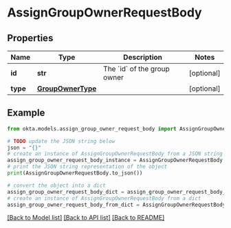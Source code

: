 # AssignGroupOwnerRequestBody


## Properties

Name | Type | Description | Notes
------------ | ------------- | ------------- | -------------
**id** | **str** | The &#x60;id&#x60; of the group owner | [optional] 
**type** | [**GroupOwnerType**](GroupOwnerType.md) |  | [optional] 

## Example

```python
from okta.models.assign_group_owner_request_body import AssignGroupOwnerRequestBody

# TODO update the JSON string below
json = "{}"
# create an instance of AssignGroupOwnerRequestBody from a JSON string
assign_group_owner_request_body_instance = AssignGroupOwnerRequestBody.from_json(json)
# print the JSON string representation of the object
print(AssignGroupOwnerRequestBody.to_json())

# convert the object into a dict
assign_group_owner_request_body_dict = assign_group_owner_request_body_instance.to_dict()
# create an instance of AssignGroupOwnerRequestBody from a dict
assign_group_owner_request_body_from_dict = AssignGroupOwnerRequestBody.from_dict(assign_group_owner_request_body_dict)
```
[[Back to Model list]](../README.md#documentation-for-models) [[Back to API list]](../README.md#documentation-for-api-endpoints) [[Back to README]](../README.md)


